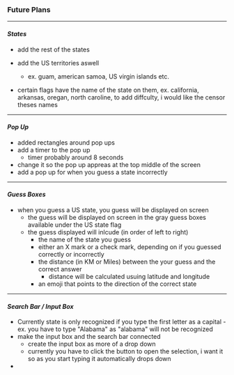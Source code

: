 ### **__Future Plans__**
----
 #### _States_
  - add the rest of the states
  - add the US territories aswell
    - ex. guam, american samoa, US virgin islands etc.
    
  - certain flags have the name of the state on them, ex. california, arkansas, oregan, north caroline, to add diffculty, i would like the censor theses names
----    
 #### _Pop Up_
  - added rectangles around pop ups
  - add a timer to the pop up
     - timer probably around 8 seconds
  - change it so the pop up appreas at the top middle of the screen
  - add a pop up for when you guess a state incorrectly
  ----
    
#### _Guess Boxes_
  - when you guess a US state, you guess will be displayed on screen
    - the guess will be displayed on screen in the gray guess boxes available under the US state flag
    - the guess displayed will inlcude (in order of left to right)
      - the name of the state you guess
      - either an X mark or a check mark, depending on if you guessed correctly or incorrectly
      - the distance (in KM or Miles) between the your guess and the correct answer
        - distance will be calculated usuing latitude and longitude
      - an emoji that points to the direction of the correct state
  ----
  
#### _Search Bar / Input Box_
  - Currently state is only recognized if you type the first letter as a capital
    -ex. you have to type "Alabama" as "alabama" will not be recognized
  - make the input box and the search bar connected
    - create the input box as more of a drop down
    - currently you have to click the button to open the selection, i want it so as you start typing it automatically drops down
  - 
